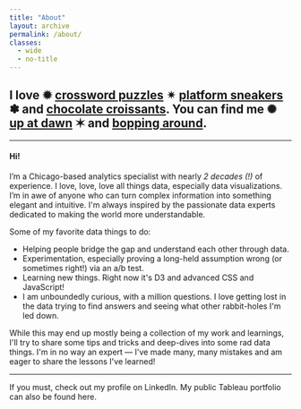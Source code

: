 ```yaml
---
title: "About"
layout: archive
permalink: /about/
classes:
  - wide
  - no-title
---
```


<h2 class = "hero-quote">I love ✹ <span class = "neon-1"><a href="https://nytimes.com/crosswords" target="_blank" rel="noopener noreferrer">crossword puzzles</a></span> ✴ <span class = "neon-2"><a href="https://www.converse.com/shop/p/chuck-taylor-all-star-lift-platform-canvas-womens-high-top-shoe/560845MP.html?pid=560845MP&dwvar_560845MP_color=white%2Fblack%2Fwhite&dwvar_560845MP_width=standard&styleNo=560846F&pdp=true" target="_blank" rel="noopener noreferrer">platform sneakers</a></span> ✽ and <span class = "neon-3"><a href="https://www.instagram.com/publicanqualitybread/reel/C2hyoUlrAag/" target="_blank" rel="noopener noreferrer">chocolate croissants</a></span>. You can find me ✺ <span class = "neon-4"><a href="">up at dawn</a></span> ✶ and <span class = "neon-5"><a href="https://www.instagram.com/p/C8c4Q1Huqac/" target="_blank" rel="noopener noreferrer">bopping around</a></span>.</h2>

<hr class="divider">


<div class="slim">
<h4> Hi! </h4>

<p>I’m a Chicago-based analytics specialist with nearly <em>2 decades (!)</em> of experience. I love, love, love all things data, especially data visualizations. I’m in awe of anyone who can turn complex information into something elegant and intuitive. I'm always inspired by the passionate data experts dedicated to making the world more understandable.</p>

<p>Some of my favorite data things to do:</p>
<ul>
  <li>Helping people bridge the gap and understand each other through data.</li>
  <li>Experimentation, especially proving a long-held assumption wrong (or sometimes right!) via an a/b test.</li>
  <li>Learning new things. Right now it's D3 and advanced CSS and JavaScript!</li>
  <li>I am unboundedly curious, with a million questions. I love getting lost in the data trying to find answers  and seeing what other rabbit-holes I'm led down.</li>
</ul>

<p>While this may end up mostly being a collection of my work and learnings, I'll try to share some tips and tricks and deep-dives into some rad data things. I'm in no way an expert &mdash; I've made many, many mistakes and am eager to share the lessons I've learned!</p>

<hr>

<p>If you must, check out my profile on LinkedIn. My public Tableau portfolio can also be found here.</p>
</div>

